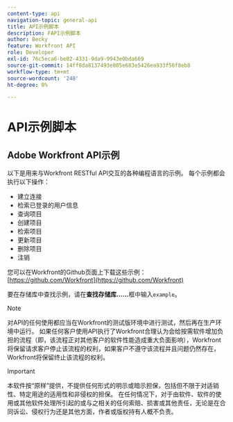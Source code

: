```yaml
---
content-type: api
navigation-topic: general-api
title: API示例脚本
description: FAPI示例脚本
author: Becky
feature: Workfront API
role: Developer
exl-id: 76c5eca6-be82-4331-9da9-9943e0bda669
source-git-commit: 14ff8da8137493e805e683e5426ea933f56f8eb8
workflow-type: tm+mt
source-wordcount: '248'
ht-degree: 0%

---
```



# API示例脚本

## Adobe Workfront API示例

以下是用来与Workfront RESTful API交互的各种编程语言的示例。 每个示例都会执行以下操作：

* 建立连接
* 检索已登录的用户信息
* 查询项目
* 创建项目
* 检索项目
* 更新项目
* 删除项目
* 注销

您可以在Workfront的Github页面上下载这些示例：  [https://github.com/Workfront](https://github.com/Workfront)

要在存储库中查找示例，请在&#x200B;**查找存储库……**&#x200B;框中输入`example`。

>[!NOTE]
>
>对API的任何使用都应当在Workfront的测试版环境中进行测试，然后再在生产环境中运行。 如果任何客户使用API执行了Workfront合理认为会给按需软件增加负担的流程（即，该流程正对其他客户的软件性能造成重大负面影响），Workfront将保留请求客户停止该流程的权利，如果客户不遵守该流程并且问题仍然存在，Workfront将保留终止该流程的权利。

>[!IMPORTANT]
>
>本软件按“原样”提供，不提供任何形式的明示或暗示担保，包括但不限于对适销性、特定用途的适用性和非侵权的担保。 在任何情况下，对于由软件、软件的使用或其他软件处理所引起的或与之相关的任何索赔、损害或其他责任，无论是在合同诉讼、侵权行为还是其他方面，作者或版权持有人概不负责。
